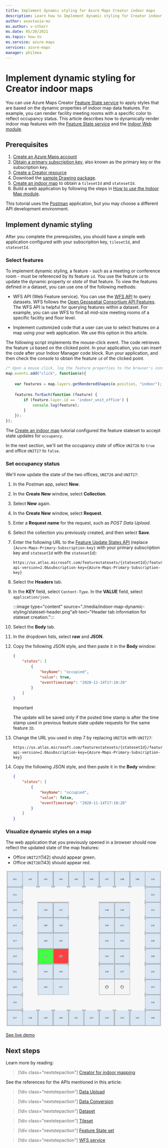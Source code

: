 ```yaml
---
title: Implement dynamic styling for Azure Maps Creator indoor maps
description: Learn how to Implement dynamic styling for Creator indoor maps 
author: anastasia-ms
ms.author: v-stharr
ms.date: 05/20/2021
ms.topic: how-to
ms.service: azure-maps
services: azure-maps
manager: philmea
---
```


# Implement dynamic styling for Creator indoor maps

You can use Azure Maps Creator [Feature State service](/rest/api/maps/v2/feature-state) to apply styles that are based on the dynamic properties of indoor map data features.  For example, you can render facility meeting rooms with a specific color to reflect occupancy status. This article describes how to dynamically render indoor map features with the [Feature State service](/rest/api/maps/v2/feature-state) and the [Indoor Web module](how-to-use-indoor-module.md).

## Prerequisites

1. [Create an Azure Maps account](quick-demo-map-app.md#create-an-azure-maps-account)
2. [Obtain a primary subscription key](quick-demo-map-app.md#get-the-primary-key-for-your-account), also known as the primary key or the subscription key.
3. [Create a Creator resource](how-to-manage-creator.md)
4. Download the [sample Drawing package](https://github.com/Azure-Samples/am-creator-indoor-data-examples).
5. [Create an indoor map](tutorial-creator-indoor-maps.md) to obtain a `tilesetId` and `statesetId`.
6. Build a web application by following the steps in [How to use the Indoor Map module](how-to-use-indoor-module.md).

This tutorial uses the [Postman](https://www.postman.com/) application, but you may choose a different API development environment.

## Implement dynamic styling

After you complete the prerequisites, you should have a simple web application configured with your subscription key, `tilesetId`, and `statesetId`.

### Select features

To implement dynamic styling, a feature - such as a meeting or conference room - must be referenced by its feature `id`. You use the feature `id` to update the dynamic property or *state* of that feature. To view the features defined in a dataset, you can use one of the following methods:

* WFS API (Web Feature service). You can use the [WFS API](/rest/api/maps/v2/wfs) to query datasets. WFS follows the [Open Geospatial Consortium API Features](http://docs.opengeospatial.org/DRAFTS/17-069r1.html). The WFS API is helpful for querying features within a dataset. For example, you can use WFS to find all mid-size meeting rooms of a specific facility and floor level.

* Implement customized code that a user can use to select features on a map using your web application. We use this option in this article.  

The following script implements the mouse-click event. The code retrieves the feature `id` based on the clicked point. In your application, you can insert the code after your Indoor Manager code block. Run your application, and then check the console to obtain the feature `id` of the clicked point.

```javascript
/* Upon a mouse click, log the feature properties to the browser's console. */
map.events.add("click", function(e){

    var features = map.layers.getRenderedShapes(e.position, "indoor");

    features.forEach(function (feature) {
        if (feature.layer.id == 'indoor_unit_office') {
            console.log(feature);
        }
    });
});
```

The [Create an indoor map](tutorial-creator-indoor-maps.md) tutorial configured the feature stateset to accept state updates for `occupancy`.

In the next section, we'll set the occupancy *state* of office `UNIT26` to `true` and  office `UNIT27` to `false`.

### Set occupancy status

 We'll now update the state of the two offices, `UNIT26` and `UNIT27`:

1. In the Postman app, select **New**.

2. In the **Create New** window, select **Collection**.

3. Select **New** again.

4. In the **Create New** window, select **Request**.

5. Enter a **Request name** for the request, such as *POST Data Upload*.

6. Select the collection you previously created, and then select **Save**.

7. Enter the following URL to the [Feature Update States API](/rest/api/maps/v2/feature-state/update-states) (replace `{Azure-Maps-Primary-Subscription-key}` with your primary subscription key and `statesetId` with the `statesetId`):

    ```http
    https://us.atlas.microsoft.com/featurestatesets/{statesetId}/featureStates/UNIT26?api-version=2.0&subscription-key={Azure-Maps-Primary-Subscription-key}
    ```

8. Select the **Headers** tab.

9. In the **KEY** field, select `Content-Type`. In the **VALUE** field, select `application/json`.

     :::image type="content" source="./media/indoor-map-dynamic-styling/stateset-header.png"alt-text="Header tab information for stateset creation.":::

10. Select the **Body** tab.

11. In the dropdown lists, select **raw** and **JSON**.

12. Copy the following JSON style, and then paste it in the **Body** window:

    ```json
    {
        "states": [
            {
                "keyName": "occupied",
                "value": true,
                "eventTimestamp": "2020-11-14T17:10:20"
            }
        ]
    }
    ```

    >[!IMPORTANT]
    >The update will be saved only if the posted time stamp is after the time stamp used in previous feature state update requests for the same feature `ID`.

13. Change the URL you used in step 7 by replacing `UNIT26` with `UNIT27`:

    ```http
    https://us.atlas.microsoft.com/featurestatesets/{statesetId}/featureStates/UNIT27?api-version=2.0&subscription-key={Azure-Maps-Primary-Subscription-key}
    ```

14. Copy the following JSON style, and then paste it in the **Body** window:

    ``` json
    {
        "states": [
            {
                "keyName": "occupied",
                "value": false,
                "eventTimestamp": "2020-11-14T17:10:20"
            }
        ]
    }
    ```

### Visualize dynamic styles on a map

The web application that you previously opened in a browser should now reflect the updated state of the map features:
- Office `UNIT27`(142) should appear green.
- Office `UNIT26`(143) should appear red.

![Free room in green and Busy room in red](./media/indoor-map-dynamic-styling/room-state.png)

[See live demo](https://azuremapscodesamples.azurewebsites.net/?sample=Creator%20indoor%20maps)

## Next steps

Learn more by reading:

> [!div class="nextstepaction"]
> [Creator for indoor mapping](creator-indoor-maps.md)

See the references for the APIs mentioned in this article:

> [!div class="nextstepaction"]
> [Data Upload](creator-indoor-maps.md#upload-a-drawing-package)

> [!div class="nextstepaction"]
> [Data Conversion](creator-indoor-maps.md#convert-a-drawing-package)

> [!div class="nextstepaction"]
> [Dataset](creator-indoor-maps.md#datasets)

> [!div class="nextstepaction"]
> [Tileset](creator-indoor-maps.md#tilesets)

> [!div class="nextstepaction"]
> [Feature State set](creator-indoor-maps.md#feature-statesets)

> [!div class="nextstepaction"]
> [WFS service](creator-indoor-maps.md#web-feature-service-api)
